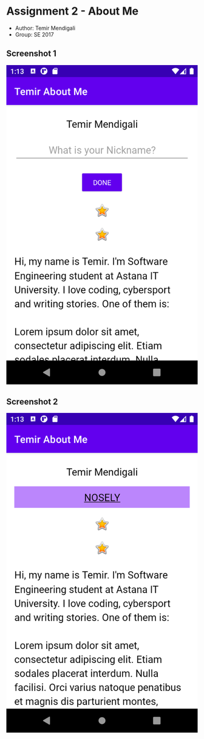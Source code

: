 # Assignment 2 - About Me

* Author: Temir Mendigali
* Group: SE 2017

## Screenshot 1
![About Me 1](./screenshots/AboutMe1.png "About Me 1")

## Screenshot 2
![About Me 2](./screenshots/AboutMe2.png "About Me 2")